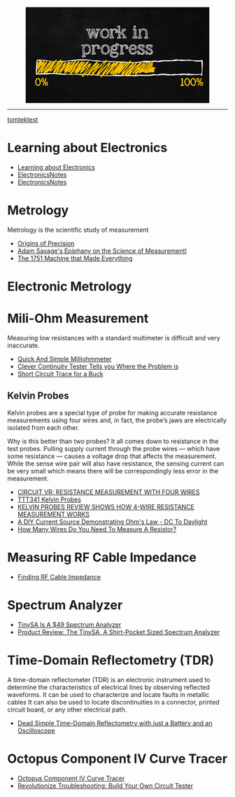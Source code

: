 <!--
Maintainer:   jeffskinnerbox@yahoo.com / www.jeffskinnerbox.me
Version:      0.0.0
-->


<div align="center">
<img src="https://raw.githubusercontent.com/jeffskinnerbox/blog/main/content/images/banners-bkgrds/work-in-progress.jpg" title="These materials require additional work and are not ready for general use." align="center" width=420px height=219px>
</div>


-----




[tomtektest](https://www.youtube.com/channel/UCUEo3LPGD1gWfGJQoE0i1Gg/playlists)

# Learning about Electronics
* [Learning about Electronics](http://www.learningaboutelectronics.com/)
* [ElectronicsNotes](https://www.youtube.com/channel/UCj5v6V19CtjoeFzuiiEQpRg)
* [ElectronicsNotes](https://www.electronics-notes.com/)

# Metrology
Metrology is the scientific study of measurement

* [Origins of Precision](https://www.youtube.com/watch?v=gNRnrn5DE58)
* [Adam Savage's Epiphany on the Science of Measurement!](https://www.youtube.com/watch?v=qE7dYhpI_bI)
* [The 1751 Machine that Made Everything](https://www.youtube.com/watch?v=djB9oK6pkbA)

# Electronic Metrology

# Mili-Ohm Measurement
Measuring low resistances with a standard multimeter is difficult and very inaccurate.

* [Quick And Simple Milliohmmeter](https://hackaday.com/2020/11/04/quick-and-simple-milliohmmeter/)
* [Clever Continuity Tester Tells you Where the Problem is](https://hackaday.com/2023/04/22/op-amp-contest-clever-continuity-tester-tells-you-where-the-problem-is/)
* [Short Circuit Trace for a Buck](https://hackaday.com/2022/03/10/short-circuit-tracer-for-a-buck/)

## Kelvin Probes
Kelvin probes are a special type of probe for making accurate resistance measurements using four wires and, in fact, the probe’s jaws are electrically isolated from each other.

 Why is this better than two probes? It all comes down to resistance in the test probes. Pulling supply current through the probe wires — which have some resistance — causes a voltage drop that affects the measurement. While the sense wire pair will also have resistance, the sensing current can be very small which means there will be correspondingly less error in the measurement.

* [CIRCUIT VR: RESISTANCE MEASUREMENT WITH FOUR WIRES](https://hackaday.com/2019/06/05/circuit-vr-resistance-measurement-with-four-wires/)
* [TTT341 Kelvin Probes](https://www.youtube.com/watch?v=Y5SYuXyRO2I)
* [KELVIN PROBES REVIEW SHOWS HOW 4-WIRE RESISTANCE MEASUREMENT WORKS](https://hackaday.com/2020/10/31/kelvin-probes-review-shows-how-4-wire-resistance-measurement-works/)
* [A DIY Current Source Demonstrating Ohm's Law - DC To Daylight](https://www.youtube.com/watch?v=59B6Nsg403g&t=576s)
* [How Many Wires Do You Need To Measure A Resistor?](https://hackaday.com/2022/01/07/how-many-wires-do-you-need-to-measure-a-resistor/)

# Measuring RF Cable Impedance
* [Finding RF Cable Impedance](https://hackaday.com/2020/05/24/finding-rf-cable-impedance/)

# Spectrum Analyzer
* [TinySA Is A $49 Spectrum Analyzer](https://hackaday.com/2020/09/01/tinysa-is-a-49-spectrum-analyzer/)
* [Product Review: The TinySA, A Shirt-Pocket Sized Spectrum Analyzer](https://hackaday.com/2020/11/09/product-review-the-tinysa-a-shirt-pocket-sized-spectrum-analyzer/)

# Time-Domain Reflectometry (TDR)
A time-domain reflectometer (TDR) is an electronic instrument used to determine the characteristics of electrical lines by observing reflected waveforms.
It can be used to characterize and locate faults in metallic cables  It can also be used to locate discontinuities in a connector, printed circuit board, or any other electrical path.

* [Dead Simple Time-Domain Reflectometry with just a Battery and an Oscilloscope](https://hackaday.com/2020/12/14/dead-simple-time-domain-reflectometry-with-just-a-battery-and-an-oscilloscope/)

# Octopus Component IV Curve Tracer
* [Octopus Component IV Curve Tracer](https://www.youtube.com/watch?v=3RjBFEKmt-g)
* [Revolutionize Troubleshooting: Build Your Own Circuit Tester](https://www.hackster.io/diyguyChris/revolutionize-troubleshooting-build-your-own-circuit-tester-fa6aa9)

